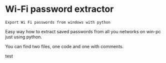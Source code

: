 # Wi-Fi password extractor
    Export Wi Fi passwords from windows with python

Easy way how to extract saved passwords from all you networks on win-pc just using python.

You can find two files, one code and one with comments.


</div>test <div>
